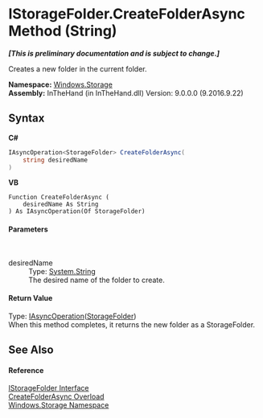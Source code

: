 # IStorageFolder.CreateFolderAsync Method (String)
 _**\[This is preliminary documentation and is subject to change.\]**_

Creates a new folder in the current folder.

**Namespace:**&nbsp;<a href="N_Windows_Storage">Windows.Storage</a><br />**Assembly:**&nbsp;InTheHand (in InTheHand.dll) Version: 9.0.0.0 (9.2016.9.22)

## Syntax

**C#**<br />
``` C#
IAsyncOperation<StorageFolder> CreateFolderAsync(
	string desiredName
)
```

**VB**<br />
``` VB
Function CreateFolderAsync ( 
	desiredName As String
) As IAsyncOperation(Of StorageFolder)
```


#### Parameters
&nbsp;<dl><dt>desiredName</dt><dd>Type: <a href="http://msdn2.microsoft.com/en-us/library/s1wwdcbf" target="_blank">System.String</a><br />The desired name of the folder to create.</dd></dl>

#### Return Value
Type: <a href="T_Windows_Foundation_IAsyncOperation_1">IAsyncOperation</a>(<a href="T_Windows_Storage_StorageFolder">StorageFolder</a>)<br />When this method completes, it returns the new folder as a StorageFolder.

## See Also


#### Reference
<a href="T_Windows_Storage_IStorageFolder">IStorageFolder Interface</a><br /><a href="Overload_Windows_Storage_IStorageFolder_CreateFolderAsync">CreateFolderAsync Overload</a><br /><a href="N_Windows_Storage">Windows.Storage Namespace</a><br />